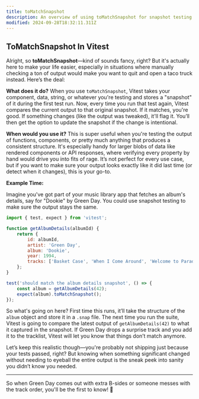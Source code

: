 ```yaml
---
title: toMatchSnapshot
description: An overview of using toMatchSnapshot for snapshot testing in Vitest.
modified: 2024-09-28T18:32:11.311Z
---
```


## ToMatchSnapshot In Vitest

Alright, so **toMatchSnapshot**—kind of sounds fancy, right? But it's actually here to make your life easier, especially in situations where manually checking a ton of output would make you want to quit and open a taco truck instead. Here’s the deal:

**What does it do?**
When you use `toMatchSnapshot`, Vitest takes your component, data, string, or whatever you're testing and stores a "snapshot" of it during the first test run. Now, every time you run that test again, Vitest compares the current output to that original snapshot. If it matches, you're good. If something changes (like the output was tweaked), it'll flag it. You’ll then get the option to update the snapshot if the change is intentional.

**When would you use it?**
This is super useful when you're testing the output of functions, components, or pretty much anything that produces a consistent structure. It's especially handy for larger blobs of data like rendered components or API responses, where verifying every property by hand would drive you into fits of rage. It’s not perfect for every use case, but if you want to make sure your output looks exactly like it did last time (or detect when it changes), this is your go-to.

**Example Time:**

Imagine you've got part of your music library app that fetches an album's details, say for "Dookie" by Green Day. You could use snapshot testing to make sure the output stays the same.

```javascript
import { test, expect } from 'vitest';

function getAlbumDetails(albumId) {
	return {
		id: albumId,
		artist: 'Green Day',
		album: 'Dookie',
		year: 1994,
		tracks: ['Basket Case', 'When I Come Around', 'Welcome to Paradise'],
	};
}

test('should match the album details snapshot', () => {
	const album = getAlbumDetails(42);
	expect(album).toMatchSnapshot();
});
```

So what's going on here? First time this runs, it’ll take the structure of the `album` object and store it in a `.snap` file. The next time you run the suite, Vitest is going to compare the latest output of `getAlbumDetails(42)` to what it captured in the snapshot. If Green Day drops a surprise track and you add it to the tracklist, Vitest will let you know that things don’t match anymore.

Let’s keep this realistic though—you're probably not shipping just because your tests passed, right? But knowing when something significant changed without needing to eyeball the entire output is the sneak peek into sanity you didn’t know you needed.

***

So when Green Day comes out with extra B-sides or someone messes with the track order, you'll be the first to know! 👀

```ts
```
